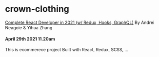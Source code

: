 # crown-clothing

 [Complete React Developer in 2021 (w/ Redux, Hooks, GraphQL)](https://www.udemy.com/course/complete-react-developer-zero-to-mastery/)
 By Andrei Neagoie & Yihua Zhang
 
 #### April 29th 2021 11.20am
 This is ecommerece project Built with React, Redux, SCSS, ...
 
 
 
 
 
 
 
 
 
 
 
 
 
 
 
 
 
 
 
 